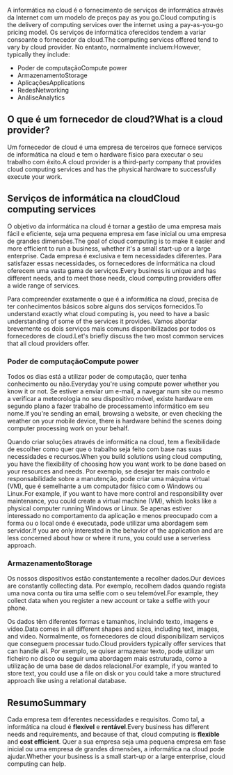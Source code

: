 <span data-ttu-id="7e468-101">A informática na cloud é o fornecimento de serviços de informática através da Internet com um modelo de preços pay as you go.</span><span class="sxs-lookup"><span data-stu-id="7e468-101">Cloud computing is the delivery of computing services over the internet using a pay-as-you-go pricing model.</span></span> <span data-ttu-id="7e468-102">Os serviços de informática oferecidos tendem a variar consoante o fornecedor da cloud.</span><span class="sxs-lookup"><span data-stu-id="7e468-102">The computing services offered tend to vary by cloud provider.</span></span> <span data-ttu-id="7e468-103">No entanto, normalmente incluem:</span><span class="sxs-lookup"><span data-stu-id="7e468-103">However, typically they include:</span></span>

- <span data-ttu-id="7e468-104">Poder de computação</span><span class="sxs-lookup"><span data-stu-id="7e468-104">Compute power</span></span>
- <span data-ttu-id="7e468-105">Armazenamento</span><span class="sxs-lookup"><span data-stu-id="7e468-105">Storage</span></span>
- <span data-ttu-id="7e468-106">Aplicações</span><span class="sxs-lookup"><span data-stu-id="7e468-106">Applications</span></span>
- <span data-ttu-id="7e468-107">Redes</span><span class="sxs-lookup"><span data-stu-id="7e468-107">Networking</span></span>
- <span data-ttu-id="7e468-108">Análise</span><span class="sxs-lookup"><span data-stu-id="7e468-108">Analytics</span></span>

## <a name="what-is-a-cloud-provider"></a><span data-ttu-id="7e468-109">O que é um fornecedor de cloud?</span><span class="sxs-lookup"><span data-stu-id="7e468-109">What is a cloud provider?</span></span>

<span data-ttu-id="7e468-110">Um fornecedor de cloud é uma empresa de terceiros que fornece serviços de informática na cloud e tem o hardware físico para executar o seu trabalho com êxito.</span><span class="sxs-lookup"><span data-stu-id="7e468-110">A cloud provider is a third-party company that provides cloud computing services and has the physical hardware to successfully execute your work.</span></span>

## <a name="cloud-computing-services"></a><span data-ttu-id="7e468-111">Serviços de informática na cloud</span><span class="sxs-lookup"><span data-stu-id="7e468-111">Cloud computing services</span></span>

<span data-ttu-id="7e468-112">O objetivo da informática na cloud é tornar a gestão de uma empresa mais fácil e eficiente, seja uma pequena empresa em fase inicial ou uma empresa de grandes dimensões.</span><span class="sxs-lookup"><span data-stu-id="7e468-112">The goal of cloud computing is to make it easier and more efficient to run a business, whether it's a small start-up or a large enterprise.</span></span> <span data-ttu-id="7e468-113">Cada empresa é exclusiva e tem necessidades diferentes. Para satisfazer essas necessidades, os fornecedores de informática na cloud oferecem uma vasta gama de serviços.</span><span class="sxs-lookup"><span data-stu-id="7e468-113">Every business is unique and has different needs, and to meet those needs, cloud computing providers offer a wide range of services.</span></span>

<span data-ttu-id="7e468-114">Para compreender exatamente o que é a informática na cloud, precisa de ter conhecimentos básicos sobre alguns dos serviços fornecidos.</span><span class="sxs-lookup"><span data-stu-id="7e468-114">To understand exactly what cloud computing is, you need to have a basic understanding of some of the services it provides.</span></span> <span data-ttu-id="7e468-115">Vamos abordar brevemente os dois serviços mais comuns disponibilizados por todos os fornecedores de cloud.</span><span class="sxs-lookup"><span data-stu-id="7e468-115">Let's briefly discuss the two most common services that all cloud providers offer.</span></span>

### <a name="compute-power"></a><span data-ttu-id="7e468-116">Poder de computação</span><span class="sxs-lookup"><span data-stu-id="7e468-116">Compute power</span></span>

<span data-ttu-id="7e468-117">Todos os dias está a utilizar poder de computação, quer tenha conhecimento ou não.</span><span class="sxs-lookup"><span data-stu-id="7e468-117">Everyday you're using compute power whether you know it or not.</span></span> <span data-ttu-id="7e468-118">Se estiver a enviar um e-mail, a navegar num site ou mesmo a verificar a meteorologia no seu dispositivo móvel, existe hardware em segundo plano a fazer trabalho de processamento informático em seu nome.</span><span class="sxs-lookup"><span data-stu-id="7e468-118">If you're sending an email, browsing a website, or even checking the weather on your mobile device, there is hardware behind the scenes doing computer processing work on your behalf.</span></span> 

<span data-ttu-id="7e468-119">Quando criar soluções através de informática na cloud, tem a flexibilidade de escolher como quer que o trabalho seja feito com base nas suas necessidades e recursos.</span><span class="sxs-lookup"><span data-stu-id="7e468-119">When you build solutions using cloud computing, you have the flexibility of choosing how you want work to be done based on your resources and needs.</span></span> <span data-ttu-id="7e468-120">Por exemplo, se desejar ter mais controlo e responsabilidade sobre a manutenção, pode criar uma máquina virtual (VM), que é semelhante a um computador físico com o Windows ou Linux.</span><span class="sxs-lookup"><span data-stu-id="7e468-120">For example, if you want to have more control and responsibility over  maintenance, you could create a virtual machine (VM), which looks like a physical computer running Windows or Linux.</span></span> <span data-ttu-id="7e468-121">Se apenas estiver interessado no comportamento da aplicação e menos preocupado com a forma ou o local onde é executada, pode utilizar uma abordagem sem servidor.</span><span class="sxs-lookup"><span data-stu-id="7e468-121">If you are only interested in the behavior of the application and are less concerned about how or where it runs, you could use a serverless approach.</span></span>

### <a name="storage"></a><span data-ttu-id="7e468-122">Armazenamento</span><span class="sxs-lookup"><span data-stu-id="7e468-122">Storage</span></span>

<span data-ttu-id="7e468-123">Os nossos dispositivos estão constantemente a recolher dados.</span><span class="sxs-lookup"><span data-stu-id="7e468-123">Our devices are constantly collecting data.</span></span> <span data-ttu-id="7e468-124">Por exemplo, recolhem dados quando regista uma nova conta ou tira uma selfie com o seu telemóvel.</span><span class="sxs-lookup"><span data-stu-id="7e468-124">For example, they collect data when you register a new account or take a selfie with your phone.</span></span>

<span data-ttu-id="7e468-125">Os dados têm diferentes formas e tamanhos, incluindo texto, imagens e vídeo.</span><span class="sxs-lookup"><span data-stu-id="7e468-125">Data comes in all different shapes and sizes, including text, images, and video.</span></span> <span data-ttu-id="7e468-126">Normalmente, os fornecedores de cloud disponibilizam serviços que conseguem processar tudo.</span><span class="sxs-lookup"><span data-stu-id="7e468-126">Cloud providers typically offer services that can handle all.</span></span> <span data-ttu-id="7e468-127">Por exemplo, se quiser armazenar texto, pode utilizar um ficheiro no disco ou seguir uma abordagem mais estruturada, como a utilização de uma base de dados relacional.</span><span class="sxs-lookup"><span data-stu-id="7e468-127">For example, if you wanted to store text, you could use a file on disk or you could take a more structured approach like using a relational database.</span></span>

## <a name="summary"></a><span data-ttu-id="7e468-128">Resumo</span><span class="sxs-lookup"><span data-stu-id="7e468-128">Summary</span></span>

<span data-ttu-id="7e468-129">Cada empresa tem diferentes necessidades e requisitos. Como tal, a informática na cloud é **flexível** e **rentável**.</span><span class="sxs-lookup"><span data-stu-id="7e468-129">Every business has different needs and requirements, and because of that, cloud computing is **flexible** and **cost efficient**.</span></span> <span data-ttu-id="7e468-130">Quer a sua empresa seja uma pequena empresa em fase inicial ou uma empresa de grandes dimensões, a informática na cloud pode ajudar.</span><span class="sxs-lookup"><span data-stu-id="7e468-130">Whether your business is a small start-up or a large enterprise, cloud computing can help.</span></span>



